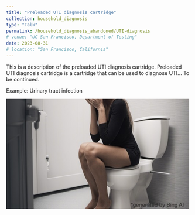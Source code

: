 ```yaml
---
title: "Preloaded UTI diagnosis cartridge"
collection: household_diagnosis
type: "Talk"
permalink: /household_diagnosis_abandoned/UTI-diagnosis
# venue: "UC San Francisco, Department of Testing"
date: 2023-08-31
# location: "San Francisco, California"
---
```


This is a description of the preloaded UTI diagnosis cartridge.
Preloaded UTI diagnosis cartridge is a cartridge that can be used to diagnose UTI... To be continued.

Example: Urinary tract infection

![Editing a markdown file for a talk](/images/toilet.jpeg)

